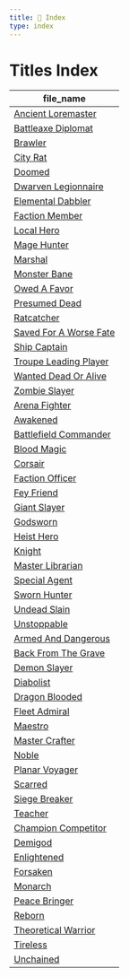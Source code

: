 ```yaml
---
title: 📑 Index
type: index
---
```


# Titles Index

| file_name                                                   |
| ----------------------------------------------------------- |
| [Ancient Loremaster](../Ancient%20Loremaster)               |
| [Battleaxe Diplomat](../Battleaxe%20Diplomat)               |
| [Brawler](../Brawler)                                       |
| [City Rat](../City%20Rat)                                   |
| [Doomed](../Doomed)                                         |
| [Dwarven Legionnaire](../Dwarven%20Legionnaire)             |
| [Elemental Dabbler](../Elemental%20Dabbler)                 |
| [Faction Member](../Faction%20Member)                       |
| [Local Hero](../Local%20Hero)                               |
| [Mage Hunter](../Mage%20Hunter)                             |
| [Marshal](../Marshal)                                       |
| [Monster Bane](../Monster%20Bane)                           |
| [Owed A Favor](../Owed%20A%20Favor)                         |
| [Presumed Dead](../Presumed%20Dead)                         |
| [Ratcatcher](../Ratcatcher)                                 |
| [Saved For A Worse Fate](../Saved%20For%20A%20Worse%20Fate) |
| [Ship Captain](../Ship%20Captain)                           |
| [Troupe Leading Player](../Troupe%20Leading%20Player)       |
| [Wanted Dead Or Alive](../Wanted%20Dead%20Or%20Alive)       |
| [Zombie Slayer](../Zombie%20Slayer)                         |
| [Arena Fighter](../Arena%20Fighter)                         |
| [Awakened](../Awakened)                                     |
| [Battlefield Commander](../Battlefield%20Commander)         |
| [Blood Magic](../Blood%20Magic)                             |
| [Corsair](../Corsair)                                       |
| [Faction Officer](../Faction%20Officer)                     |
| [Fey Friend](../Fey%20Friend)                               |
| [Giant Slayer](../Giant%20Slayer)                           |
| [Godsworn](../Godsworn)                                     |
| [Heist Hero](../Heist%20Hero)                               |
| [Knight](../Knight)                                         |
| [Master Librarian](../Master%20Librarian)                   |
| [Special Agent](../Special%20Agent)                         |
| [Sworn Hunter](../Sworn%20Hunter)                           |
| [Undead Slain](../Undead%20Slain)                           |
| [Unstoppable](../Unstoppable)                               |
| [Armed And Dangerous](../Armed%20And%20Dangerous)           |
| [Back From The Grave](../Back%20From%20The%20Grave)         |
| [Demon Slayer](../Demon%20Slayer)                           |
| [Diabolist](../Diabolist)                                   |
| [Dragon Blooded](../Dragon%20Blooded)                       |
| [Fleet Admiral](../Fleet%20Admiral)                         |
| [Maestro](../Maestro)                                       |
| [Master Crafter](../Master%20Crafter)                       |
| [Noble](../Noble)                                           |
| [Planar Voyager](../Planar%20Voyager)                       |
| [Scarred](../Scarred)                                       |
| [Siege Breaker](../Siege%20Breaker)                         |
| [Teacher](../Teacher)                                       |
| [Champion Competitor](../Champion%20Competitor)             |
| [Demigod](../Demigod)                                       |
| [Enlightened](../Enlightened)                               |
| [Forsaken](../Forsaken)                                     |
| [Monarch](../Monarch)                                       |
| [Peace Bringer](../Peace%20Bringer)                         |
| [Reborn](../Reborn)                                         |
| [Theoretical Warrior](../Theoretical%20Warrior)             |
| [Tireless](../Tireless)                                     |
| [Unchained](../Unchained)                                   |
